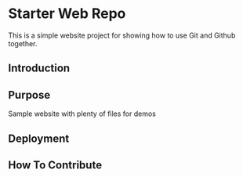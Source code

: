 # Starter Web Repo

This is a simple website project for showing how to use Git 
and Github together.

## Introduction

## Purpose

Sample website with plenty of files for demos

## Deployment

## How To Contribute